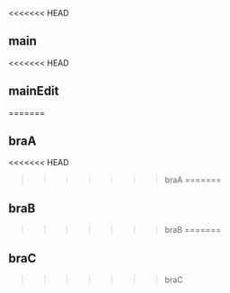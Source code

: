 <<<<<<< HEAD
## main
<<<<<<< HEAD
## mainEdit
=======
## braA
<<<<<<< HEAD
>>>>>>> braA
=======
## braB
>>>>>>> braB
=======
## braC
>>>>>>> braC
